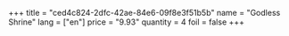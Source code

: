 +++
title = "ced4c824-2dfc-42ae-84e6-09f8e3f51b5b"
name = "Godless Shrine"
lang = ["en"]
price = "9.93"
quantity = 4
foil = false
+++
